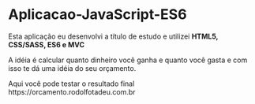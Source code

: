 # Aplicacao-JavaScript-ES6
Esta aplicação eu desenvolvi a título de estudo e utilizei **HTML5, CSS/SASS, ES6 e MVC**
<p>A idéia é calcular quanto dinheiro você ganha e quanto você gasta e com isso te dá uma idéia do seu orçamento.</p>
<p>Aqui você pode testar o resultado final https://orcamento.rodolfotadeu.com.br<p>
